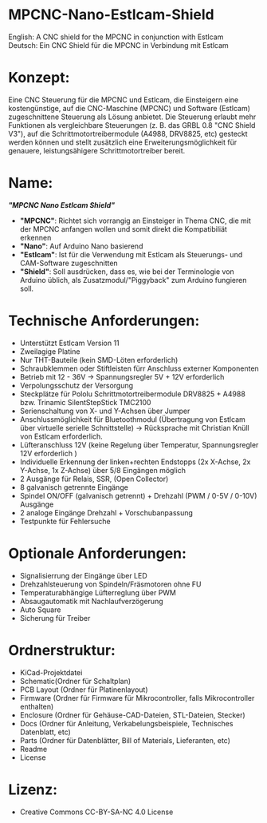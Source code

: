 
# MPCNC-Nano-Estlcam-Shield
English: A CNC shield for the MPCNC in conjunction with Estlcam  
Deutsch: Ein CNC Shield für die MPCNC in Verbindung mit Estlcam

# Konzept:  
Eine CNC Steuerung für die MPCNC und Estlcam, die Einsteigern eine kostengünstige, auf die CNC-Maschine (MPCNC) und Software (Estlcam) zugeschnittene Steuerung als Lösung anbietet.  Die Steuerung erlaubt mehr Funktionen als vergleichbare Steuerungen (z. B. das GRBL 0.8 "CNC Shield V3"), auf die Schrittmotortreibermodule (A4988, DRV8825, etc) gesteckt werden können und stellt zusätzlich eine Erweiterungsmöglichkeit für genauere, leistungsähigere Schrittmotortreiber bereit.

# Name:

 ***"MPCNC Nano Estlcam Shield"***  
 * __"MPCNC"__: Richtet sich vorrangig an Einsteiger in Thema CNC, die mit der MPCNC  anfangen wollen und somit direkt die Kompatibiliät erkennen  
 * __"Nano"__: Auf Arduino Nano basierend  
 * __"Estlcam"__: Ist für die Verwendung mit Estlcam als Steuerungs- und CAM-Software zugeschnitten  
 * __"Shield"__: Soll ausdrücken, dass es, wie bei der Terminologie von Arduino üblich, als Zusatzmodul/"Piggyback" zum Arduino fungieren soll.
 
# Technische Anforderungen:

* Unterstützt Estlcam Version 11
* Zweilagige Platine
* Nur THT-Bauteile (kein SMD-Löten erforderlich)
* Schraubklemmen oder Stiftleisten fürr Anschluss externer Komponenten
* Betrieb mit 12 - 36V -> Spannungsregler 5V + 12V erforderlich
* Verpolungsschutz der Versorgung 
* Steckplätze für Pololu Schrittmotortreibermodule DRV8825 + A4988 bzw. Trinamic SilentStepStick TMC2100 
* Serienschaltung von X- und Y-Achsen über Jumper
* Anschlussmöglichkeit für Bluetoothmodul (Übertragung von Estlcam über virtuelle serielle Schnittstelle) -> Rücksprache mit Christian Knüll von Estlcam erforderlich.
* Lüfteranschluss 12V (keine Regelung über Temperatur, Spannungsregler 12V erforderlich ) 
* Individuelle Erkennung der linken+rechten Endstopps (2x X-Achse, 2x Y-Achse, 1x Z-Achse) über 5/8 Eingängen möglich
* 2 Ausgänge für Relais, SSR, (Open Collector)
* 8 galvanisch getrennte Eingänge
* Spindel ON/OFF (galvanisch getrennt) +  Drehzahl (PWM / 0-5V / 0-10V) Ausgänge
* 2 analoge Eingänge Drehzahl + Vorschubanpassung
* Testpunkte für Fehlersuche

# Optionale Anforderungen:

* Signalisierrung der Eingänge über LED
* Drehzahlsteuerung von Spindeln/Fräsmotoren ohne FU
* Temperaturabhängige Lüfterreglung über PWM
* Absaugautomatik mit Nachlaufverzögerung 
* Auto Square
* Sicherung für Treiber



# Ordnerstruktur:

* KiCad-Projektdatei
* Schematic(Ordner für Schaltplan)
* PCB Layout (Ordner für Platinenlayout)
* Firmware (Ordner für Firmware für Mikrocontroller, falls Mikrocontroller enthalten)
* Enclosure (Ordner für Gehäuse-CAD-Dateien, STL-Dateien, Stecker)
* Docs (Ordner für Anleitung, Verkabelungsbeispiele, Technisches Datenblatt, etc)
* Parts (Ordner für Datenblätter, Bill of Materials, Lieferanten, etc)
* Readme 
* License




# Lizenz:
* Creative Commons CC-BY-SA-NC 4.0 License
